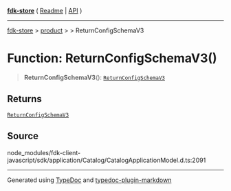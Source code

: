 [**fdk-store**](../../../README.md) ( [Readme](../../../README.md) \| [API](../../../API.md) )

---

[fdk-store](../../../API.md) > [product](../../README.md) > [<internal>](../README.md) > ReturnConfigSchemaV3

# Function: ReturnConfigSchemaV3()

> **ReturnConfigSchemaV3**(): [`ReturnConfigSchemaV3`](../type-aliases/type-alias.ReturnConfigSchemaV3.md)

## Returns

[`ReturnConfigSchemaV3`](../type-aliases/type-alias.ReturnConfigSchemaV3.md)

## Source

node_modules/fdk-client-javascript/sdk/application/Catalog/CatalogApplicationModel.d.ts:2091

---

Generated using [TypeDoc](https://typedoc.org/) and [typedoc-plugin-markdown](https://www.npmjs.com/package/typedoc-plugin-markdown)
